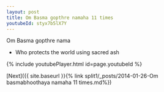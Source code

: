 ```yaml
---
layout: post
title: Om Basma gopthre namaha 11 times
youtubeId: styx7b5lX7Y
---
```

 
 
Om Basma gopthre nama 
 
 -  Who protects the world using sacred ash 
 
  
 
  
 
 
 
 
 
 


{% include youtubePlayer.html id=page.youtubeId %}
 
[Next]({{ site.baseurl }}{% link  split1/_posts/2014-01-26-Om basmabhoothaya namaha 11 times.md%})
 
